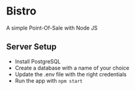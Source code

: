 # Bistro

A simple Point-Of-Sale with Node JS

## Server Setup

- Install PostgreSQL
- Create a database with a name of your choice
- Update the .env file with the right credentials
- Run the app with `npm start`